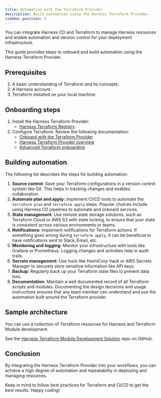 ```yaml
---
title: Automation with the Terraform Provider
description: Build automation using the Harness Terraform Provider.
sidebar_position: 5
---
```


You can integrate Harness CD and Terraform to manage Harness resources and enable automation and version control for your deployment infrastructure.

This guide provides steps to onboard and build automation using the Harness Terraform Provider.

## Prerequisites

1. A basic understanding of Terraform and its concepts.
2. A Harness account.
3. Terraform installed on your local machine.


## Onboarding steps

1. Install the Harness Terraform Provider:
    - [Harness Terraform Registry](https://registry.terraform.io/providers/harness/harness).
2. Configure Terraform. Review the following documentation: 
     - [Onboard with the Terraform Provider](https://developer.harness.io/tutorials/platform/onboard-terraform-provider/)
     - [Harness Terraform Provider overview](/docs/platform/automation/terraform/harness-terraform-provider-overview)
     - [Advanced Terraform onboarding](/docs/platform/automation/terraform/advanced-terraform-onboarding)

## Building automation

The following list describes the steps for building automation:

1. **Source control:** Save your Terraform configurations in a version control system like Git. This helps in tracking changes and enables collaboration.
2. **Automate plan and apply:** Implement CI/CD tools to automate the `terraform plan` and `terraform apply` steps. Popular choices include using Harness CD pipelines to automate and onboard services. 
3. **State management:** Use remote state storage solutions, such as Terraform Cloud or AWS S3 with state locking, to ensure that your state is consistent across various environments or teams.
4. **Notifications:** Implement notifications for Terraform actions. If something goes wrong during `terraform apply`, it can be beneficial to have notifications sent to Slack, Email, etc.
5. **Monitoring and logging:** Monitor your infrastructure with tools like Grafana or Prometheus. Logging changes and activities help in audit trails.
6. **Secrets management:** Use tools like HashiCorp Vault or AWS Secrets Manager to securely store sensitive information like API keys.
7. **Backup:** Regularly back up your Terraform state files to prevent data loss.
8. **Documentation:** Maintain a well documented record of all Terraform scripts and modules. Documenting the design decisions and usage instructions ensures that any team member can understand and use the automation built around the Terraform provider.

## Sample architecture

You can use a collection of Terraform resources for Harness and Terraform Module development.

See the [Harness Terraform Module Development Solution](https://github.com/harness-community/solutions-architecture/tree/main/terraform-development-factory) repo on GitHub.

## Conclusion

By integrating the Harness Terraform Provider into your workflows, you can achieve a high degree of automation and repeatability in deploying and managing resources. 

Keep in mind to follow best practices for Terraform and CI/CD to get the best results. Happy coding!


